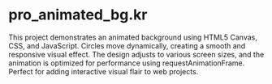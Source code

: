 # pro_animated_bg.kr
This project demonstrates an animated background using HTML5 Canvas, CSS, and JavaScript. Circles move dynamically, creating a smooth and responsive visual effect. The design adjusts to various screen sizes, and the animation is optimized for performance using requestAnimationFrame. Perfect for adding interactive visual flair to web projects.
